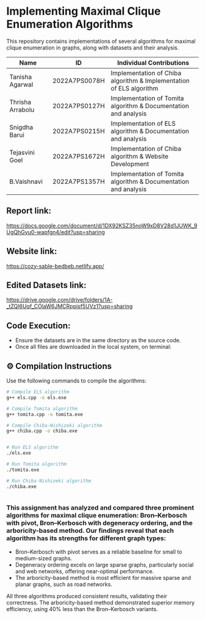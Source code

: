 # Implementing Maximal Clique Enumeration Algorithms
This repository contains implementations of several algorithms for maximal clique enumeration in graphs, along with datasets and their analysis.

| Name | ID | Individual Contributions |
|------|-------|-------|
| Tanisha Agarwal | 2022A7PS0078H | Implementation of Chiba algorithm & Implementation of ELS algorithm |
| Thrisha Arrabolu | 2022A7PS0127H | Implementation of Tomita algorithm & Documentation and analysis |
| Snigdha Barui | 2022A7PS0215H | Implementation of ELS algorithm & Documentation and analysis |
| Tejasvini Goel | 2022A7PS1672H | Implementation of Chiba algorithm & Website Development |
| B.Vaishnavi | 2022A7PS1357H | Implementation of Tomita algorithm & Documentation and analysis |

## Report link:
https://docs.google.com/document/d/1DX92KSZ35noW9xD8V28d1JUWK_9UgQhGyu0-wapfgn4/edit?usp=sharing

## Website link:
https://cozy-sable-bedbeb.netlify.app/

## Edited Datasets link:
https://drive.google.com/drive/folders/1A-_tZQI6Uqf_COlaW6JMCRppisf5UVz1?usp=sharing

## Code Execution:
- Ensure the datasets are in the same directory as the source code.
- Once all files are downloaded in the local system, on terminal:

## ⚙️ Compilation Instructions

Use the following commands to compile the algorithms:

```bash
# Compile ELS algorithm
g++ els.cpp -o els.exe

# Compile Tomita algorithm
g++ tomita.cpp -o tomita.exe

# Compile Chiba-Nishizeki algorithm 
g++ chiba.cpp -o chiba.exe


# Run ELS algorithm
./els.exe

# Run Tomita algorithm
./tomita.exe

# Run Chiba-Nishizeki algorithm 
./chiba.exe
 
```

### This assignment has analyzed and compared three prominent algorithms for maximal clique enumeration: Bron–Kerbosch with pivot, Bron–Kerbosch with degeneracy ordering, and the arboricity-based method. Our findings reveal that each algorithm has its strengths for different graph types:

- Bron–Kerbosch with pivot serves as a reliable baseline for small to medium-sized graphs.
- Degeneracy ordering excels on large sparse graphs, particularly social and web networks, offering near-optimal performance.
- The arboricity-based method is most efficient for massive sparse and planar graphs, such as road networks.

All three algorithms produced consistent results, validating their correctness. The arboricity-based method demonstrated superior memory efficiency, using 40% less than the Bron–Kerbosch variants.


  
  
 
